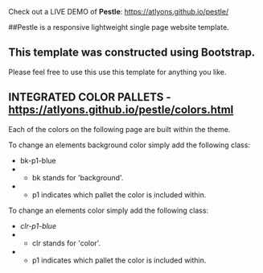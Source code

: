 Check out a LIVE DEMO of <b>Pestle</b>: https://atlyons.github.io/pestle/

##Pestle is a responsive lightweight single page website template.

This template was constructed using Bootstrap.
- 

Please feel free to use this use this template for anything you like. 


## INTEGRATED COLOR PALLETS - https://atlyons.github.io/pestle/colors.html
Each of the colors on the following page are built within the theme.


To change an elements background color simply add the following class:
- bk-p1-blue
- - bk stands for 'background'.
- - p1 indicates which pallet the color is included within.

To change an elements color simply add the following class:
- *clr-p1-blue*
- - clr stands for 'color'.
- - p1 indicates which pallet the color is included within.